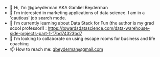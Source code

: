 - 👋 Hi, I’m @gbeyderman AKA Gamliel Beyderman
- 👀 I’m interested in marketing applications of data science. I am in a 'cautious' job search mode.
- 🌱 I’m currently learning about Data Stack for Fun (the author is my grad scool professor!) : https://towardsdatascience.com/data-warehouse-side-projects-part-1-f7bd74323bd7
- 💞️ I’m looking to collaborate on using escape rooms for business and life coaching 
- 📫 How to reach me: gbeyderman@gmail.com

<!---
gbeyderman/gbeyderman is a ✨ special ✨ repository because its `README.md` (this file) appears on your GitHub profile.
You can click the Preview link to take a look at your changes.
--->
